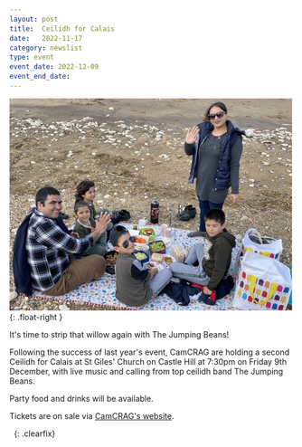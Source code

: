 ```yaml
---
layout: post
title:  Ceilidh for Calais
date:   2022-11-17
category: newslist
type: event
event_date: 2022-12-09
event_end_date: 
---
```


![A group of people dancing, with two lines of folk clapping on the left and right, and a couple about to gallop up the centre together. They are dancing inside a chirch, with an ornate wooden screen bahind them and stone columns visible on the right.](/images/2022-10-20-summer-programme-update-1.jpg){: .float-right }

It's time to strip that willow again with The Jumping Beans! 

Following the success of last year's event, CamCRAG are holding a second Ceilidh for Calais at St Giles' Church on Castle Hill at 7:30pm on Friday 9th December, with live music and calling from top ceilidh band The Jumping Beans. 

Party food and drinks will be available. 

Tickets are on sale via [CamCRAG's website](https://camcrag.org.uk/event/ceilidh/).

&nbsp;
{: .clearfix}

